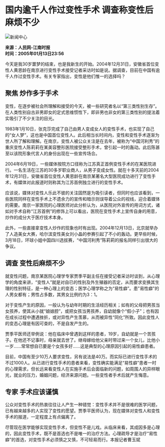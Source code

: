 # 国内逾千人作过变性手术 调查称变性后麻烦不少

![新闻中心](http://image2.sina.com.cn/ent/images/sina_xwzx.gif)

**来源：人民网-江南时报**  
**时间：2005年01月13日23:56**

今天是我30岁噩梦的结束，也是我新生的开始。2004年12月31日，安徽省首位变性人黄恩龄在南京进行变性手术接受记者采访时如是说。据调查，目前在中国有逾千人作过变性手术。有关专家指出，变性是他们惟一的选择吗？

## 聚焦 炒作多于手术

变性，在逐步被社会所理解和接受的今天，被一些研究者名以“第三类性别生存”。在人类性别自古非男即女的定式思维惯性下，即非男也非女的第三类性别的提法着实吸引了不少关注的目光。

1983年1月10日，张克莎完成了自己由男人变成女人的变性手术，也实现了自己的“女人梦”，这也是中国首位变性人。此后相当长时间内，变性和变性手术逐渐为世人所了解和理解。在南京，变性人被公众关注是在去年，被称为“中国河利秀”的重庆变性人陈莉莉在某美容整形医院接受整形手术，曾引起一时的轰动。此后陈甚至以该院形象代言人的身份出现在一些宣传场合。

2004年6月19日，一些媒体按院方口径称为江苏真正首例变性手术的在某医院进行。一名生活在江苏的30多岁职业商人，从男子变成女性。就在十多天前的2004年12月31日，安徽省首位变性人黄恩龄在南京某著名大型医院成功进行了变性手术，有媒体对此报道时则称其为江苏首例独立进行的变性手术。

应该说，媒体对变性人乐此不彼的关注固然是为吸引读者，但同时也应该看到，一些医院同样在变性手术上不遗余力的宣传和暗示则误导着公众的视线，迎合着媒体的需要。南京一家医院的心理医师对此分析认为，从医院对外宣传的用词方式，诸如对手术自称“江苏首例”的修饰上可以看出，医院在变性手术上宣传自身的用意，炒作的成分大于医疗技术本身。

此外，一些直接拿变性人炒作的现象也时有出现。2004年12月13日，北京就举办了人造美女大赛，哈尔滨变性美女刘小晶的参赛引起了不小的轰动。更早些时候，3月18日，环球小姐中国四川选拔赛，“中国河利秀”陈莉莉的报名同样引出很大的争议。

## 调查 变性后麻烦不少

就变性问题，南京某医院心理学专家贾季平副主任在接受记者采访时谈到，从心理学的角度来讲，“变性人”就是对自已的性别及外生殖器的否定，从而要求变换其生理的性别特征，是一种心理上的变态；医学心理学称之为“易性癖”。患"易性癖"的人男女都有；男性占多数，其男女比例约为3：1。

对于变性产生的原因，一般认为与幼年时期的生活经历相关；如有的父母把男孩当女孩养，使其从小就“娘娘腔”，或把女孩当男孩养，自幼就像个“假小子”；也有因在成长过程中遭遇挫折，或对异性产生羡慕，从而被异性“同化”所致。因此变性人的变态心理是有因可查的，不是自发产生的。

贾季平医师还举例说：他在临床中曾遇到这样的患者，19岁，自幼就是一个苦孩子。在他还不记事时，母亲就去世了。继母嫁给他父亲时带过来一个女儿，比他小一岁……常常想自已要是个女孩多好……这是典型的心理原因引起的易性癖患者。

目前，中国有至少10万人要求变性，另有说法是40万。而实际已进行变性手术的不过1000人。从已进行变性手术的患者来看，变性确实能满足“易性癖”患者一时的心理需求，但长远来看变性人在实施手术后会面临新的问题，如周围人的异样眼光，就业的压力，婚姻问题，经济来源问题。一些变性者手术后就产生悔意。

## 专家 手术应该谨慎

公众对变性手术的热衷往往让人产生一种错觉：变性手术并不是很难的医学问题，已有越来越多的人实现了变性的愿望。贾季平医师认为，现在媒体对变性人和变性手术的报道，一定程度上有点偏离了。

尽管现在医学能够实现变性手术，但变性不是儿戏。从临床来看，其成因多是心理的，因此变性手术，既不是首选也不是唯一的治疗方法。心理疏导才是治疗“易性癖”的首选，对变性手术必须慎之又慎，不可轻易而行。本报记者曹玉斌
<!-- tcd_original_link http://news.sina.com.cn/s/2005-01-13/23565537990.shtml -->
